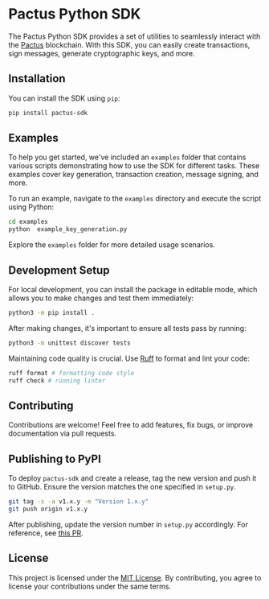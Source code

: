 # Pactus Python SDK

The Pactus Python SDK provides a set of utilities to seamlessly interact with the [Pactus](https://pactus.org) blockchain.
With this SDK, you can easily create transactions, sign messages, generate cryptographic keys, and more.

## Installation

You can install the SDK using `pip`:

```bash
pip install pactus-sdk
```

## Examples

To help you get started, we've included an `examples` folder that contains various scripts demonstrating how to
use the SDK for different tasks. These examples cover key generation, transaction creation, message signing, and more.

To run an example, navigate to the `examples` directory and execute the script using Python:

```bash
cd examples
python  example_key_generation.py
```

Explore the `examples` folder for more detailed usage scenarios.

## Development Setup

For local development, you can install the package in editable mode, which allows you to make changes and test them immediately:

```bash
python3 -m pip install .
```

After making changes, it's important to ensure all tests pass by running:

```bash
python3 -m unittest discover tests
```

Maintaining code quality is crucial. Use [Ruff](https://docs.astral.sh/ruff/) to format and lint your code:

```bash
ruff format # formatting code style
ruff check # running linter
```

## Contributing

Contributions are welcome! Feel free to add features, fix bugs, or improve documentation via pull requests.

## Publishing to PyPI

To deploy `pactus-sdk` and create a release, tag the new version and push it to GitHub.
Ensure the version matches the one specified in `setup.py`.

```bash
git tag -s -a v1.x.y -m "Version 1.x.y"
git push origin v1.x.y
```

After publishing, update the version number in `setup.py` accordingly.
For reference, see [this PR](https://github.com/pactus-project/python-sdk/pull/24).

## License

This project is licensed under the [MIT License](./LICENSE).
By contributing, you agree to license your contributions under the same terms.
